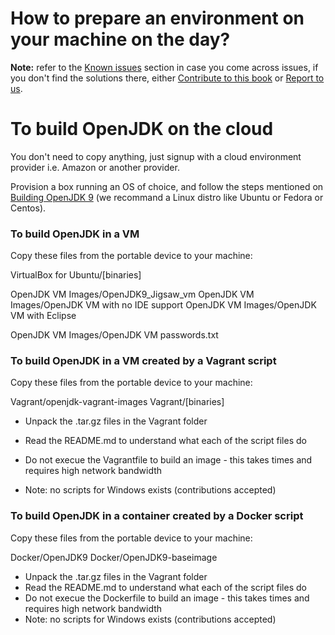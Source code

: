 # How to prepare an environment on your machine on the day?

**Note:** refer to the [Known issues](../known-issues/known_issues.md) section in case you come across issues, if you don't find the solutions there, either [Contribute to this book](../contributors.md) or [Report to us](../feedback.md).

# To build OpenJDK on the cloud
You don't need to copy anything, just signup with a cloud environment provider i.e. Amazon or another provider.

Provision a box running an OS of choice, and follow the steps mentioned on [Building OpenJDK 9](../binaries/build_openjdk_9.html) (we recommand a Linux distro like Ubuntu or Fedora or Centos).

###  To build OpenJDK in a VM
Copy these files from the portable device to your machine:
   
   VirtualBox for Ubuntu/[binaries]
   
   OpenJDK VM Images/OpenJDK9_Jigsaw_vm
   OpenJDK VM Images/OpenJDK VM with no IDE support
   OpenJDK VM Images/OpenJDK VM with Eclipse

   OpenJDK VM Images/OpenJDK VM passwords.txt
   
###  To build OpenJDK in a VM created by a Vagrant script
Copy these files from the portable device to your machine:

   Vagrant/openjdk-vagrant-images
   Vagrant/[binaries]

- Unpack the .tar.gz files in the Vagrant folder
- Read the README.md to understand what each of the script files do
- Do not execue the Vagrantfile to build an image - this takes times and requires high network bandwidth

- Note: no scripts for Windows exists (contributions accepted)
   
### To build OpenJDK in a container created by a Docker script
Copy these files from the portable device to your machine:

   Docker/OpenJDK9
   Docker/OpenJDK9-baseimage

- Unpack the .tar.gz files in the Vagrant folder
- Read the README.md to understand what each of the script files do
- Do not execue the Dockerfile to build an image - this takes times and requires high network bandwidth
- Note: no scripts for Windows exists (contributions accepted)